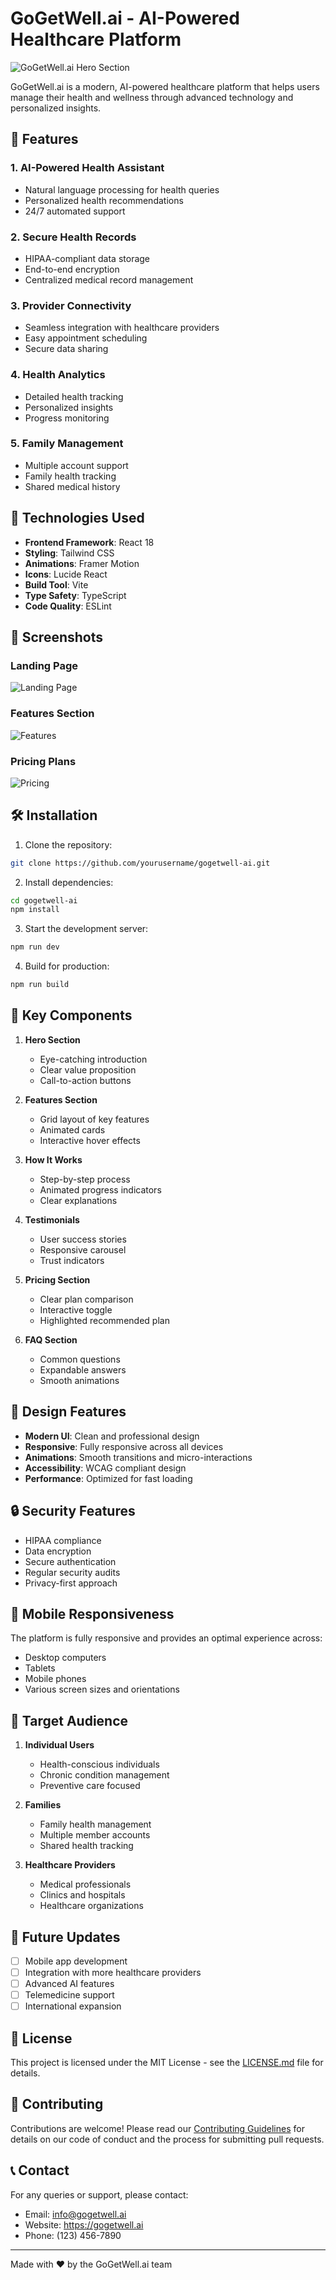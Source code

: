 # GoGetWell.ai - AI-Powered Healthcare Platform

![GoGetWell.ai Hero Section](https://images.pexels.com/photos/7088541/pexels-photo-7088541.jpeg)

GoGetWell.ai is a modern, AI-powered healthcare platform that helps users manage their health and wellness through advanced technology and personalized insights.

## 🌟 Features

### 1. AI-Powered Health Assistant
- Natural language processing for health queries
- Personalized health recommendations
- 24/7 automated support

### 2. Secure Health Records
- HIPAA-compliant data storage
- End-to-end encryption
- Centralized medical record management

### 3. Provider Connectivity
- Seamless integration with healthcare providers
- Easy appointment scheduling
- Secure data sharing

### 4. Health Analytics
- Detailed health tracking
- Personalized insights
- Progress monitoring

### 5. Family Management
- Multiple account support
- Family health tracking
- Shared medical history

## 🚀 Technologies Used

- **Frontend Framework**: React 18
- **Styling**: Tailwind CSS
- **Animations**: Framer Motion
- **Icons**: Lucide React
- **Build Tool**: Vite
- **Type Safety**: TypeScript
- **Code Quality**: ESLint

## 📸 Screenshots

### Landing Page
![Landing Page](https://images.pexels.com/photos/7088541/pexels-photo-7088541.jpeg)

### Features Section
![Features](https://images.pexels.com/photos/3845810/pexels-photo-3845810.jpeg)

### Pricing Plans
![Pricing](https://images.pexels.com/photos/3846005/pexels-photo-3846005.jpeg)

## 🛠️ Installation

1. Clone the repository:
```bash
git clone https://github.com/yourusername/gogetwell-ai.git
```

2. Install dependencies:
```bash
cd gogetwell-ai
npm install
```

3. Start the development server:
```bash
npm run dev
```

4. Build for production:
```bash
npm run build
```

## 🎯 Key Components

1. **Hero Section**
   - Eye-catching introduction
   - Clear value proposition
   - Call-to-action buttons

2. **Features Section**
   - Grid layout of key features
   - Animated cards
   - Interactive hover effects

3. **How It Works**
   - Step-by-step process
   - Animated progress indicators
   - Clear explanations

4. **Testimonials**
   - User success stories
   - Responsive carousel
   - Trust indicators

5. **Pricing Section**
   - Clear plan comparison
   - Interactive toggle
   - Highlighted recommended plan

6. **FAQ Section**
   - Common questions
   - Expandable answers
   - Smooth animations

## 🎨 Design Features

- **Modern UI**: Clean and professional design
- **Responsive**: Fully responsive across all devices
- **Animations**: Smooth transitions and micro-interactions
- **Accessibility**: WCAG compliant design
- **Performance**: Optimized for fast loading

## 🔒 Security Features

- HIPAA compliance
- Data encryption
- Secure authentication
- Regular security audits
- Privacy-first approach

## 📱 Mobile Responsiveness

The platform is fully responsive and provides an optimal experience across:
- Desktop computers
- Tablets
- Mobile phones
- Various screen sizes and orientations

## 🎯 Target Audience

1. **Individual Users**
   - Health-conscious individuals
   - Chronic condition management
   - Preventive care focused

2. **Families**
   - Family health management
   - Multiple member accounts
   - Shared health tracking

3. **Healthcare Providers**
   - Medical professionals
   - Clinics and hospitals
   - Healthcare organizations

## 🔄 Future Updates

- [ ] Mobile app development
- [ ] Integration with more healthcare providers
- [ ] Advanced AI features
- [ ] Telemedicine support
- [ ] International expansion

## 📄 License

This project is licensed under the MIT License - see the [LICENSE.md](LICENSE.md) file for details.

## 🤝 Contributing

Contributions are welcome! Please read our [Contributing Guidelines](CONTRIBUTING.md) for details on our code of conduct and the process for submitting pull requests.

## 📞 Contact

For any queries or support, please contact:
- Email: info@gogetwell.ai
- Website: https://gogetwell.ai
- Phone: (123) 456-7890

---

Made with ❤️ by the GoGetWell.ai team